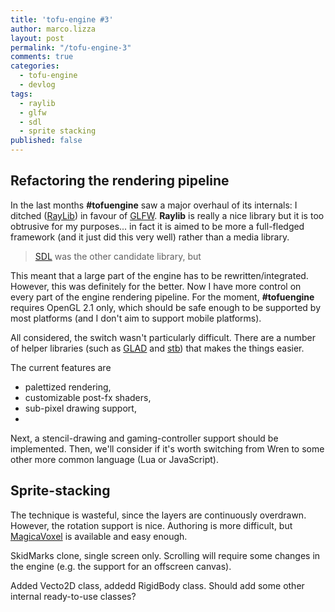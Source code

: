 ```yaml
---
title: 'tofu-engine #3'
author: marco.lizza
layout: post
permalink: "/tofu-engine-3"
comments: true
categories: 
  - tofu-engine
  - devlog
tags: 
  - raylib
  - glfw
  - sdl
  - sprite stacking
published: false
---
```

## Refactoring the rendering pipeline

In the last months **#tofuengine** saw a major overhaul of its internals: I ditched ([RayLib](https://www.raylib.com/)) in favour of [GLFW](https://www.glfw.org/). **Raylib** is really a nice library but it is too obtrusive for my purposes... in fact it is aimed to be more a full-fledged framework (and it just did this very well) rather than a media library.

> [SDL](https://www.libsdl.org/) was the other candidate library, but 

This meant that a large part of the engine has to be rewritten/integrated. However, this was definitely for the better. Now I have more control on every part of the engine rendering pipeline. For the moment, **#tofuengine** requires OpenGL 2.1 only, which should be safe enough to be supported by most platforms (and I don't aim to support mobile platforms).

All considered, the switch wasn't particularly difficult. There are a number of helper libraries (such as [GLAD]() and [stb]()) that makes the things easier.

The current features are

* palettized rendering,
* customizable post-fx shaders,
* sub-pixel drawing support,
* 

Next, a stencil-drawing and gaming-controller support should be implemented. Then, we'll consider if it's worth switching from Wren to some other more common language (Lua or JavaScript).

## Sprite-stacking

The technique is wasteful, since the layers are continuously overdrawn. However, the rotation support is nice. Authoring is more difficult, but [MagicaVoxel]() is available and easy enough.

SkidMarks clone, single screen only. Scrolling will require some changes in the engine (e.g. the support for an offscreen canvas).

Added Vecto2D class, addedd RigidBody class. Should add some other internal ready-to-use classes?